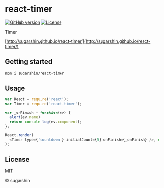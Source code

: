 # react-timer

[![GitHub version](https://badge.fury.io/gh/sugarshin%2Freact-timer.svg)](http://badge.fury.io/gh/sugarshin%2Freact-timer) [![License](http://img.shields.io/:license-mit-blue.svg)](http://sugarshin.mit-license.org/)

Timer

[http://sugarshin.github.io/react-timer/](http://sugarshin.github.io/react-timer/)

## Getting started

```zsh
npm i sugarshin/react-timer
```

## Usage

```js
var React = require('react');
var Timer = require('react-timer');

var _onFinish = function(ev) {
  alert(ev.name);
  return console.log(ev.component);
};

React.render(
  <Timer type={'countdown'} initialCount={5} onFinish={_onFinish} />, document.body
);
```

## License

[MIT](http://sugarshin.mit-license.org/)

© sugarshin
